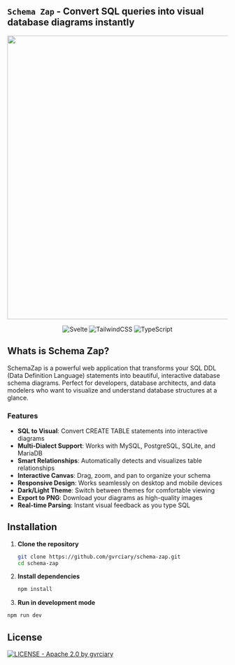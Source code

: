 ## `Schema Zap` - Convert SQL queries into visual database diagrams instantly

<div align="center">
<img src="public/og-image.png" width="650px">

![Svelte](https://img.shields.io/badge/Svelte-111111?style=for-the-badge&logo=svelte&logoColor=FF3E00)
![TailwindCSS](https://img.shields.io/badge/TailwindCSS-111111?style=for-the-badge&logo=tailwindcss&logoColor=38BDF8)
![TypeScript](https://img.shields.io/badge/TypeScript-111111?style=for-the-badge&logo=typescript&logoColor=3178C6)

</div>

## Whats is Schema Zap?

SchemaZap is a powerful web application that transforms your SQL DDL (Data Definition Language) statements into beautiful, interactive database schema diagrams. Perfect for developers, database architects, and data modelers who want to visualize and understand database structures at a glance.

### Features

- **SQL to Visual**: Convert CREATE TABLE statements into interactive diagrams
- **Multi-Dialect Support**: Works with MySQL, PostgreSQL, SQLite, and MariaDB
- **Smart Relationships**: Automatically detects and visualizes table relationships
- **Interactive Canvas**: Drag, zoom, and pan to organize your schema
- **Responsive Design**: Works seamlessly on desktop and mobile devices
- **Dark/Light Theme**: Switch between themes for comfortable viewing
- **Export to PNG**: Download your diagrams as high-quality images
- **Real-time Parsing**: Instant visual feedback as you type SQL

## Installation

1. **Clone the repository**
   ```bash
   git clone https://github.com/gvrciary/schema-zap.git
   cd schema-zap
   ```

2. **Install dependencies**
   ```bash
   npm install
   ```

3. **Run in development mode**
  ```bash
  npm run dev
  ```

## License

[![LICENSE - Apache 2.0 by gvrciary](https://img.shields.io/badge/LICENSE-Apache%202.0-111111?style=for-the-badge&labelColor=111111&logo=open-source-initiative&logoColor=white)](LICENSE)

